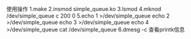 使用操作
1.make
2.insmod simple_queue.ko 
3.lsmod
4.mknod /dev/simple_queue c 200 0
5.echo 1 >/dev/simple_queue
  echo 2 >/dev/simple_queue
  echo 3 >/dev/simple_queue
  echo 4 >/dev/simple_queue
  cat /dev/simple_queue
6.dmesg -c 查看printk信息